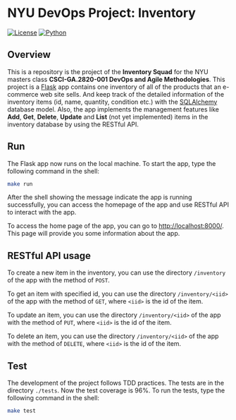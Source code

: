 # NYU DevOps Project: Inventory
[![License](https://img.shields.io/badge/License-Apache_2.0-blue.svg)](https://opensource.org/licenses/Apache-2.0)
[![Python](https://img.shields.io/badge/Language-Python-blue.svg)](https://python.org/)


## Overview

This is a repository is the project of the **Inventory Squad** for the NYU masters class **CSCI-GA.2820-001 DevOps and Agile Methodologies**. This project is a [Flask](https://flask.palletsprojects.com/) app contains one inventory of all of the products that an e-commerce web site sells. And keep track of the detailed information of the inventory items (id, name, quantity, condition etc.) with the [SQLAlchemy](https://www.sqlalchemy.org/) database model. Also, the app implements the management features like **Add**, **Get**, **Delete**, **Update** and **List** (not yet implemented) items in the inventory database by using the RESTful API.

## Run
The Flask app now runs on the local machine. To start the app, type the following command in the shell:

```bash
make run
```

After the shell showing the message indicate the app is running successfully, you can access the homepage of the app and use RESTful API to interact with the app.

To access the home page of the app, you can go to <http://localhost:8000/>. This page will provide you some information about the app.

## RESTful API usage

To create a new item in the inventory, you can use the directory `/inventory` of the app with the method of `POST`.

To get an item with specified id, you can use the directory `/inventory/<iid>` of the app with the method of `GET`, where `<iid>` is the id of the item.

To update an item, you can use the directory `/inventory/<iid>` of the app with the method of `PUT`, where `<iid>` is the id of the item.

To delete an item, you can use the directory `/inventory/<iid>` of the app with the method of `DELETE`, where `<iid>` is the id of the item.

## Test

The development of the project follows TDD practices. The tests are in the directory `./tests`. Now the test coverage is 96%. To run the tests, type the following command in the shell:

```bash
make test
```
